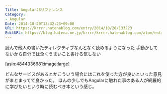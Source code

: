 ```yaml
---
Title: AngularJSリファレンス
Category:
- Angular
Date: 2014-10-20T13:32:23+09:00
URL: https://krrrr.hatenablog.com/entry/2014/10/20/133223
EditURL: https://blog.hatena.ne.jp/krrrr/krrrr.hatenablog.com/atom/entry/8454420450069466983
---
```


読んで他人の書いたディレクティブなんとなく読めるようになった
手動かしてないから自分では全くうまいこと書ける気しない

[asin:4844336681:image:large]

どんなサービスがあるとかこういう場合にはこれを使った方が良いといった意見がまとまってて良かった。
ほんの少しでもAngularに触れた事のある人が網羅的に学びたいという時に読むべき本という感じ。

<div style="display:none">

** ビルドインディレクティブのとこで出てきたの
- model-option: 束縛を遅延させたり出来る
- ng-href, ng-src: 代入前の変なリンクを抑制

** サービス
- anchorScroll: location.hashにセットしたとこに移動する
- rootScope: globalなスコープになるので避けたい
- ngCookies cookieStore: cookie楽に使える
- ngTouch: スマホ対応とか

- ng-repeatのasを用いたfilter後の変数代入
- angular.elementのoneによりイベントの重複登録を防ぐ

** module
- moduleの第二引数の有無で新規作成か取得かが変わる
- factoeyは共有するオブジェクトや関数を返す関数をとうろ
- ng-strict-diでアノテーションを必須に
- configはサービスのインスタンス生成前に呼ばれ、providerとconstantで登録したサービスのみDI可能
- runは全てのモジュール読み込み後に実行
- injector.invoke?p138

** スコープ
- emit: 派生元のスコープにイベントを送信?158
- broadcast: 派生先ry
-- http://jsfiddle.net/sebmade/GkarV/

*** スコープの監視
- watch
- watchGroup: 複数データの変化をまとめてチェックさせる
- watchCollection: 配列の変化をチェック（追加と削除のみ変更は通知されない）

>|
値の更新が重複して$digest already in progressとなる場合は$timeout(function(){});で囲む
|<

- $httpProvider.defaults.tranaformRequest/transformResponse: hook

呼び出す度に異なる結果となるフィルターは作れない（短時間のうちに同じ値が返ってくるものは作れる）

** サービス
+ value: コントローラとサービスで値を共有
+ constant: ディレクティブやプロバイダのコンフィギュレーションで値を共有
+ factory: 共有したいオブジェクトを返す関数を登録
+ service: 共有したいオブジェクトのコンストラクタ関数を登録（作成されたインスタンスが複数サービスやコントローラで共有される）
-- どちらもシングルトンとして同じインスタンスが共有される  
-- serviceは必ずnewされるのでプリミティブ型を提供出来ない
-- altjsではserviceが使いやすい
+ provider: value, factory, serviceの内部で使われてる、configでパラメータの設定が可能
-- configで利用する際は"サービス名+Provider"という名前を用いる

- 9-2 サービス実装のコツと例: 使い分けを説明
- 上記5つのサービスは全てシングルトンとして扱われる
- 何らかのインスタンスを都度作成したいときはnewする関数をfactoryで返す
- 表9.6の比較(220p)

** ディレクティブ
>||
compile → link → $digest loop
||<

- $digest loop: 最初及び、$applyで実行される
-- $asyncQueue, $watchers
-- watch式で値が変化していなければ$digest loop終了

- watchの多用は避けて、watch式の中には時間を要する処理を実装すべきで無い
- one-time bindingの利用
- 監視が不要になったらscopeを破棄する
- digest loopの最大実行回数をrunで変更可能（普通は必要無いはず）

*** directive properties
+ replace: boolean, デフォルトはfalse
+ restrict: A(属性名), E(要素), C(クラス名), M(コメント)
+ scope: false(default: 共有), true(新規スコープ作成), 分離スコープ
-- 分離スコープ(新規スコープを作成)
--- "=": データバインディングとして結びつける(modelの名前とかそのままいれる)
--- "@": 文字列として結びつける(文字列入れる)
--- "&": functionとして結びつける
--- 属性名は省略してもいい
+ transclude
-- false: デフォルト(元々ある子要素のdomを入れ替える)
-- true: テンプレート内のng-transcludeに子要素のdomを展開して表示する
-- ‘element’: ディレクティブを適用した要素全体がng-transcludeで展開される
-- link関数の5番目の引数にtransclude関数が渡り、子要素が取得出来る
-- transcludeとreplaceを使いまわすと読むの大変そう
+ multiElement
-- true: -startを付与した開始要素と-endを付与した修了要素で1つのディレクティブを指定出来る
-- link関数の2番目の引数に間に入った要素が配列として渡ってくる
+ compile: function
-- 第一引数: ディレクティブが適用された箇所の要素
-- 第二引数: ディレクティブが適用された要素の属性
-- 第三引数: ディレクティブの子要素を展開する関数
+ link関数: function, compile関数の引数に加えてscopeとcontrollerが引数として利用出来る
-- 実行タイミングの異なるpreLinkとpostLinkを定義出来る
-- 関数を1つしか定義しなかった場合、postLinkとなる
-- scopeやcontrollerを使えないが、実行タイミングがlink関数より早い
-- ng-repeatの中で使う場合にはcompileは1度しか呼ばれないがlinkは毎度呼ばれる
+ priority: int
-- 同一要素に複数ディレクティブが適用されていた場合にその順序を指定(ビルトインディレクティブにも優先度がある)
-- 通常は親要素から深さ優先探索で決まるので、同一要素の比較時のみに効く
+ terminal: boolean
-- trueにすると、ディレクティブの子要素のcompile関数とlink関数が実行されない
-- 同一要素に複数ディレクティブがある時、terminal=trueとなるディレクティブより優先度の低いディレクティブは実行されない
+ controller
-- 引数に通常のサービスDIのみならず以下のものが利用出来る
--- `$scope`: 適用されてるスコープのインスタンス
--- `$element`: 適用されてる要素
--- `$attrs`: 適用されてる要素の属性
--- `$transclude`: 子要素を扱う関数
-- 実行結果は、link関数の第4引数で利用可能
+ controllerAs: string
-- コントローラに別名を付け、テンプレートの中からスコープのように参照出来る
+ require
-- ディレクティブが依存するディレクティブを指定することが出来る(e.g. require: 'ngModel')
-- 頭に'?'をつけると、省略可能
-- 頭に'^'をつけると依存するディレクティブを祖先の要素から探す
-- 配列で複数指定可

*** ディレクティブ開発で利用可能なサービス
- ngModelController

</div>
